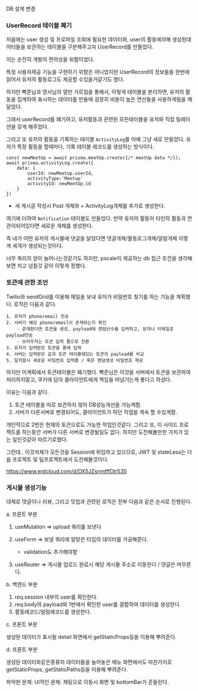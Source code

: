 DB 설계 변경

### UserRecord 테이블 폐기

처음에는 user 생성 및 프로파일 조회에 필요한 데이터와, user의 활동에의해 생성된데이터들을 보관하는 테이블을 구분해주고자 UserRecord를 만들었다.

이는 순전히 개발의 편의성을 위함이었다.

특정 사용자제공 기능을 구현하기 위함은 아니었지만
UserRecord의 정보들을 한번에 읽어서 유저의 활동로그도 제공할 수있을거같기도 했다.

하지만 빡준님과 영서님의 열띤 가르침을 통해서, 이렇게 테이블을 분리하면,
유저의 활동을 집계하여 표시하는 데이터를 만들때 굉장히 비용이 높은 연산들을 사용하게됨을 깨달았다.

그래서 userRecord를 폐기하고, 유저활동과 관련된 모든테이블을
유저와 직접 릴레이션을 갖게 해주었다.

그리고 또 유저의 활동을 기록하는 테이블 `ActivityLog`를 아예 그냥 새로 만들었다.
유저가 특정 활동을 할때마다, 기록 테이블 레코드를 생성하는 방식이다.

```
const newMeetUp = await prisma.meetUp.create({/* meetUp data */});
await prisma.activityLog.create({
    data: {
        userId: newMeetup.userId,
        activityType:'Meetup'
        activityId: newMeetUp.id
    }
})
```

- 새 게시글 작성시 Post 개체와 + ActivityLog개체를 추가로 생성한다.

여기에 더하여 `Notification` 테이블도 만들었다.
만약 유저의 활동이 타인의 활동과 연관이되어있다면 새로운 개체를 생성한다.

즉 내가 어떤 유저의 게시물에 댓글을 달았다면
댓글개체/활동로그개체/알람개체 이렇게 세개가 생성되는것이다.

너무 쿼리의 양이 늘어나는것같기도 하지만, pscale이 제공하는 db 접근 조건을 생각해보면 차고 넘칠것 같아 이렇게 정했다.

### 토큰에 관한 조언

Twilio와 sendGrid를 이용해 메일을 보내 유저가 비밀번호 찾기를 하는 기능을 계획했다.
로직은 다음과 같다.

```
1. 유저가 phone/email 전송
2. 서버가 해당 phone/email이 존재하는지 확인
    - 존재한다면 토큰을 생성, payload에 랜덤난수를 입력하고, 문자나 이메일로 payload전송
    - 브라우저는 토큰 입력 폼으로 전환
3. 유저가 입력받은 토큰을 폼에 입력
4. 서버는 입력받은 값과 토큰 테이블에있는 토큰의 payload를 비교
5. 일치할시 새로운 비밀번호 입력폼 / 혹은 랜덤생성 비밀번호 제공
```

하지만 이계획에서 토큰테이블은 폐기했다.
빡준님은 이것을 서버에서 토큰을 보관하여 처리하지말고, 쿠키에 담아 클라이언트에게 책임을 떠넘기는게 좋다고 하셨다.

이유는 다음과 같다.

1. 토큰 테이블을 따로 보관하지 않아 DB성능개선을 가능케함.
2. 서버가 다른서버로 변경되어도, 클라이언트가 하던 작업을 계속 할 수있게함.

개인적으로 2번은 현재의 토큰으로도 가능한 작업인것같다.
그리고 또, 이 사이드 프로젝트를 하는동안 서버가 다른 서버로 변경될일도 없다.
하지만 도전해볼만한 가치가 있는 일인것같아 따르기로했다.

그런데.. 이것자체가 모든것을 Session에 위임하고 있으므로,
JWT 및 stateLess는 다음 프로젝트 및 팀프로젝트에서 도전해볼것이다.

https://www.erdcloud.com/d/DX5JZsnmtffDtr535

### 게시물 생성기능

대체로 댓글이나 리뷰, 그리고 밋업과 관련된 로직은 전부 다음과 같은 순서로 진행된다.

a. 프론트 부분

1. useMutation => upload 쿼리를 보낸다
2. useForm => 보낼 쿼리에 알맞은 타입의 데이터를 가공해준다.

   - validation도 추가해야함

3. useRouter => 게시물 업로드 완료시 해당 게시물 주소로 이동한다 / 댓글은 머무른다.

b. 백엔드 부분

1. req.session 내부의 user를 확인한다.
2. req.body의 payload와 1번에서 확인한 user를 결합하여
   데이터를 생성한다.
3. 활동레코드/알람레코드를 생성한다.

c. 프론트 부분

생성된 데이터가 표시될 detail 화면에서 getStaticProps등을 이용해 뿌려준다.

d. 프론트 부분

생성된 데이터와같은종류의 데이터들을 늘어놓은 메뉴 화면에서도 마찬가지로 getStaticProps, getStaticPaths등을 이용해 뿌려준다.

파악한 문제: UI적인 문제: 채팅으로 이동시 화면 및 bottomBar가 흔들린다.
